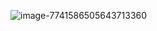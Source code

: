 ![image-7741586505643713360](https://github.com/user-attachments/assets/75c4dd35-0e30-49fa-8760-01bf40052cff)
